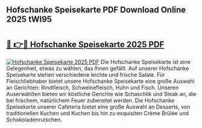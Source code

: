 ## Hofschanke Speisekarte PDF Download Online 2025 tWI95

# <h2><a href="http://gcb35k2.nevu.top/?p=Hofschanke+Speisekarte">🔗 👉🔴 Hofschanke Speisekarte 2025 PDF</a></h2>

[![Hofschanke Speisekarte 2025 PDF](https://i.imgur.com/dBaPXMq.png)](http://gcb35k2.nevu.top/?p=Hofschanke+Speisekarte)
Die Hofschanke Speisekarte ist eine Gelegenheit, etwas zu wählen, das Ihnen gefällt. Auf unserer Hofschanke Speisekarte stehen verschiedene leichte und frische Salate. Für Fleischliebhaber bietet unsere Hofschanke Speisekarte eine große Auswahl an Gerichten: Rindfleisch, Schweinefleisch, Huhn und Fisch. Unseren Auserwählten bieten wir köstliche Gerichte wie Schaschlik und Steak an, die bei frischem, natürlichem Feuer zubereitet werden. Die Hofschanke Speisekarte unserer Cafeteria bietet eine große Auswahl an Desserts, von traditionellen Kuchen und Kuchen bis hin zu exquisiten Crème Brûlée und Schokoladenrutschen.
